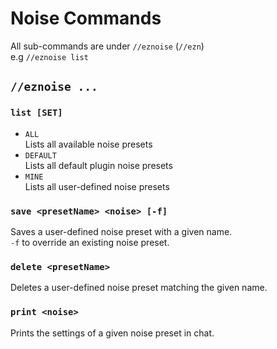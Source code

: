 # Noise Commands

All sub-commands are under `//eznoise`  (`//ezn`) \
e.g `//eznoise list`

## `//eznoise ...`

### `list [SET]`

* `ALL`\
  Lists all available noise presets
* `DEFAULT`\
  Lists all default plugin noise presets
* `MINE`\
  Lists all user-defined noise presets

### `save <presetName> <noise> [-f]`

Saves a user-defined noise preset with a given name.\
`-f` to override an existing noise preset.

### `delete <presetName>`

Deletes a user-defined noise preset matching the given name.

### `print <noise>`

Prints the settings of a given noise preset in chat.
